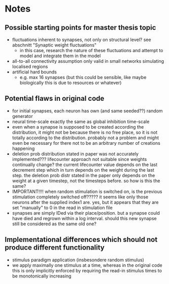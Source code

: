# Notes

## Possible starting points for master thesis topic
- fluctuations inherent to synapses, not only on structural level? see
  abschnitt "Synaptic weight fluctuations"
    - in this case, research the nature of these fluctuations and attempt to
      model and integrate them in the model
- all-to-all connectivity assumption only valid in small networks simulating
  localised regions
- artificial hard bounds
    - e.g. max 16 synapses (but this could be sensible, like maybe biologically
      this is due to resources or whatever)

## Potential flaws in original code
- for initial synapses, each neuron has own (and same seeded??) random
  generator
- neural time-scale exactly the same as global inhibition time-scale
- even when a synapse is supposed to be created according the distribution, it
  might not be because there is no free place, so it is not totally according
  to the distribution. probably not a problem and might even be necessary for
  there not to be an arbitrary number of creations happening
- deletion prob distribution stated in paper was not accurately implemented???
  lifecounter approach not suitable since weights continually change? the
  current lifecounter value depends on the last decrement step which in turn
  depends on the weight during the last step. the deletion prob distr stated in
  the paper only depends on the weight at a given timestep, not the timesteps
  before. so how is this the same?
- IMPORTANT!!!! when random stimulation is switched on, is the previous
  stimulation completely switched off????? it seems like only those neurons
  after the supplied index1 are. yes, but it appears that they are set
  "manually" to 0 in the read in stimulation file
- synapses are simply IDed via their place/position. but a synapse could have
  died and regrown within a log interval. should this new synapse still be
  considered as the same old one?
  
## Implementational differences which should not produce different functionality
- stimulus paradigm application (insbesondere random stimulus)
- we apply maximally one stimulus at a time, whereas in the original code this
  is only implicitly enforced by requiring the read-in stimulus times to be
  monotonically increasing

